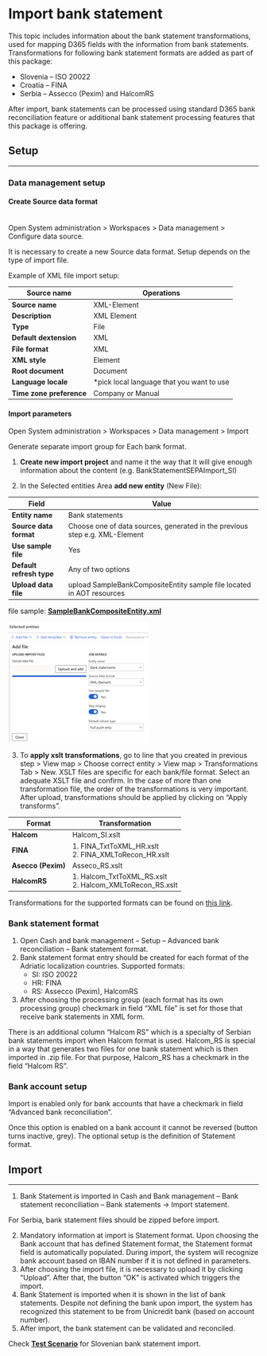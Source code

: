 # Import bank statement

This topic includes information about the bank statement transformations, used for mapping D365 fields with the information from bank statements. Transformations for following bank statement formats are added as part of this package: 

   - Slovenia – ISO 20022
   - Croatia – FINA
   - Serbia – Assecco (Pexim) and HalcomRS

After import, bank statements can be processed using standard D365 bank reconciliation feature or additional bank statement processing features that this package is offering.


## **Setup**
---

### **Data management setup**

#### Create Source data format

<br>Open System administration > Workspaces > Data management > Configure data source.

It is necessary to create a new Source data format. Setup depends on the type of import file. 

Example of XML file import setup:  

|**Source name**| **Operations** | 
|--|--|
|**Source name** |XML-Element  |
|**Description**  |XML Element  |
|**Type**  |File  |
|**Default dextension**  |XML  |
|**File format**  |XML |
|**XML style**  |Element  |
|**Root document**  |Document  |
|**Language locale**  |*pick local language that you want to use  |
|**Time zone preference**  | Company or Manual |


 
#### Import parameters

Open System administration > Workspaces > Data management > Import

Generate separate import group for Each bank format. 
1. **Create new import project** and name it the way that it will give enough information about the content  (e.g. BankStatementSEPAImport_SI) 



1. In the Selected entities Area **add new entity** (New File):

|Field| Value |
|--|--|
|**Entity name**  | Bank statements |
| **Source data format** |Choose one of data sources, generated in the previous step e.g. XML-Element |
|**Use sample file**  |Yes  |
|**Default refresh type**  | Any of two options |
|**Upload data file**  | upload SampleBankCompositeEntity sample file located in AOT resources |

file sample: [**SampleBankCompositeEntity.xml**](/.attachments/SampleBankCompositeEntity-33b781da-249e-4e72-8896-9fe62b83ea6d.xml)

![image.png](/.attachments/image-b253b583-0da5-4da6-a950-4522f5efad9f.png)

3. To **apply xslt transformations**, go to line that you created in previous step > View map > Choose correct entity > View map > Transformations Tab > New. XSLT files are specific for each bank/file format. Select an adequate XSLT file and confirm. In the case of more than one transformation file, the order of the transformations is very important. After upload, transformations should be applied by clicking on “Apply transforms”.


| **Format** | **Transformation** |
|--|--|
|**Halcom**  |Halcom_SI.xslt  | 
|**FINA**  | 1. FINA_TxtToXML_HR.xslt <br>2. FINA_XMLToRecon_HR.xslt | 
|**Asecco (Pexim)**  | Asseco_RS.xslt |
|**HalcomRS**  | 1. Halcom_TxtToXML_RS.xslt <br>2. Halcom_XMLToRecon_RS.xslt |




Transformations for the supported formats can be found on [this link](https://ad365o.visualstudio.com/AdSuite/_versionControl?path=%24%2FAdSuite%2FBankStatements%2FMain%2F10%2FMetadata%2FAdactaSuiteBankStatements%2FAdactaSuiteBankStatements%2FAxResource%2FResourceContent%2FData). 
 
 
### Bank statement format

1. Open Cash and bank management – Setup – Advanced bank reconciliation – Bank statement format.
2. Bank statement format entry should be created for each format of the Adriatic localization countries. Supported formats: 
   - SI: ISO 20022
   - HR: FINA
   - RS: Assecco (Pexim), HalcomRS
3. After choosing the processing group (each format has its own processing group) checkmark in field “XML file” is set for those that receive bank statements in XML form. 
 
There is an additional column “Halcom RS” which is a specialty of Serbian bank statements import when Halcom format is used. Halcom_RS is special in a way that generates two files for one bank statement which is then imported in .zip file. For that purpose, Halcom_RS has a checkmark in the field “Halcom RS”.

### Bank account setup

Import is enabled only for bank accounts that have a checkmark in field “Advanced bank reconciliation”.
 
Once this option is enabled on a bank account it cannot be reversed (button turns inactive, grey). The optional setup is the definition of Statement format. 

## **Import**
---

1. Bank Statement is imported in Cash and Bank management – Bank statement reconciliation – Bank statements -> Import statement.

For Serbia, bank statement files should be zipped before import. 
 
2. Mandatory information at import is Statement format. Upon choosing the Bank account that has defined Statement format, the Statement format field is automatically populated. During import, the system will recognize bank account based on IBAN number if it is not defined in parameters.
3. After choosing the import file, it is necessary to upload it by clicking “Upload”. After that, the button “OK” is activated which triggers the import.
4. Bank Statement is imported when it is shown in the list of bank statements. Despite not defining the bank upon import, the system has recognized this statement to be from Unicredit bank (based on account number).
5. After import, the bank statement can be validated and reconciled. 

Check **[Test Scenario](Bank-statement-import.xlsx)** for Slovenian bank statement import.
 
